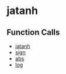 # jatanh

## Function Calls
- [jatanh](CSD/kCSD/ica/kCsd1D_ICA/STICA_UTIL/jatanh.md)
- [sign](CSD/kCSD/ica/kCsd1D_ICA/STICA_UTIL/sign.md)
- [abs](CSD/kCSD/ica/kCsd1D_ICA/STICA_UTIL/abs.md)
- [log](CSD/kCSD/ica/kCsd1D_ICA/STICA_UTIL/log.md)
